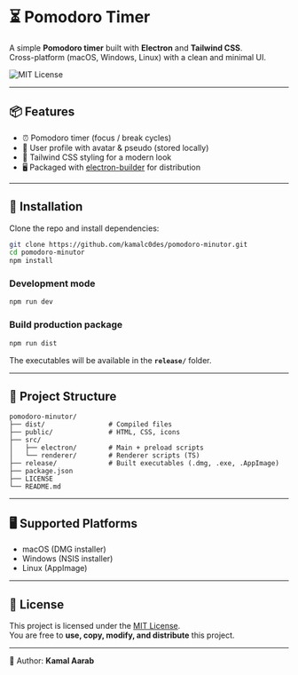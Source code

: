 # ⏳ Pomodoro Timer

A simple **Pomodoro timer** built with **Electron** and **Tailwind CSS**.  
Cross-platform (macOS, Windows, Linux) with a clean and minimal UI.

![MIT License](https://img.shields.io/badge/License-MIT-green.svg)

---

## 📦 Features

- ⏰ Pomodoro timer (focus / break cycles)  
- 📝 User profile with avatar & pseudo (stored locally)  
- 🎨 Tailwind CSS styling for a modern look  
- 🖥️ Packaged with [electron-builder](https://www.electron.build/) for distribution  

---

## 🚀 Installation

Clone the repo and install dependencies:

```bash
git clone https://github.com/kamalc0des/pomodoro-minutor.git
cd pomodoro-minutor
npm install
```

### Development mode
```bash
npm run dev
```

### Build production package
```bash
npm run dist
```

The executables will be available in the **`release/`** folder.

---

## 📂 Project Structure

```
pomodoro-minutor/
├── dist/                # Compiled files
├── public/              # HTML, CSS, icons
├── src/
│   ├── electron/        # Main + preload scripts
│   └── renderer/        # Renderer scripts (TS)
├── release/             # Built executables (.dmg, .exe, .AppImage)
├── package.json
├── LICENSE
└── README.md
```

---

## 🖥️ Supported Platforms

- macOS (DMG installer)  
- Windows (NSIS installer)  
- Linux (AppImage)  

---

## 📜 License

This project is licensed under the [MIT License](LICENSE).  
You are free to **use, copy, modify, and distribute** this project.

---

👤 Author: **Kamal Aarab**
